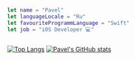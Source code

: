 ## 
```swift 
let name = "Pavel"
let languageLocale = "Ru"
let favouriteProgrammLanguage = "Swift"
let job = "iOS Developer 💻"
```
##

[![Top Langs](https://github-readme-stats.vercel.app/api/top-langs/?username=gre4ixin&theme=tokyonight)](https://github.com/gre4ixin/github-readme-stats)
[![Pavel's GitHub stats](https://github-readme-stats.vercel.app/api?username=gre4ixin&show_icons=true&theme=tokyonight)](https://github.com/gre4ixin/github-readme-stats)
